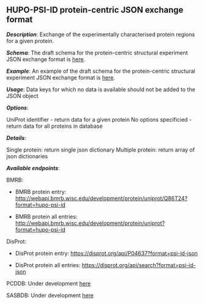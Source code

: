 ## HUPO-PSI-ID protein-centric JSON exchange format

***Description***: Exchange of the experimentally characterised protein regions for a given protein.

***Schema***: The draft schema for the protein-centric structural experiment JSON exchange format is [here](https://github.com/normandavey/HUPO-PSI-ID/blob/master/ELIXIR_biohackathon/miade_protein_centric.schema.json).

***Example***: An example of the draft schema for the protein-centric structural experiment JSON exchange format is [here](https://github.com/normandavey/HUPO-PSI-ID/blob/master/ELIXIR_biohackathon/miade_protein_centric.schema.example.json).

***Usage***:
Data keys for which no data is available should not be added to the JSON object

***Options***:

UniProt identifier - return data for a given protein
No options specificied - return data for all proteins in database

***Details***:

Single protein: return single json dictionary
Multiple protein: return array of json dictionaries

***Available endpoints***: 

BMRB: 

* BMRB protein entry: http://webapi.bmrb.wisc.edu/development/protein/uniprot/Q86T24?format=hupo-psi-id

* BMRB protein all entries: http://webapi.bmrb.wisc.edu/development/protein/uniprot?format=hupo-psi-id

DisProt: 

* DisProt protein entry: https://disprot.org/api/P04637?format=psi-id-json

* DisProt protein all entries: https://disprot.org/api/search?format=psi-id-json 

PCDDB: Under development [here]()

SASBDB: Under development [here]()
